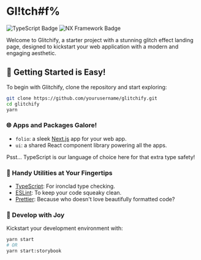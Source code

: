 # Gl!tch#f%

![TypeScript Badge](https://img.shields.io/badge/TypeScript-3178C6?logo=typescript&logoColor=fff&style=flat)
![NX Framework Badge](https://img.shields.io/badge/NX%20Framework-143055?logo=nx&logoColor=fff&style=flat)

Welcome to Glitchify, a starter project with a stunning glitch effect landing page, designed to kickstart your web application with a modern and engaging aesthetic.

## 🌟 Getting Started is Easy!

To begin with Glitchify, clone the repository and start exploring:

```sh
git clone https://github.com/yourusername/glitchify.git
cd glitchify
yarn
```

### 🌐 Apps and Packages Galore!

- `folio`: a sleek [Next.js](https://nextjs.org/) app for your web app.
- `ui`: a shared React component library powering all the apps.

Psst... TypeScript is our language of choice here for that extra type safety!

### 🔧 Handy Utilities at Your Fingertips

- [TypeScript](https://www.typescriptlang.org/): For ironclad type checking.
- [ESLint](https://eslint.org/): To keep your code squeaky clean.
- [Prettier](https://prettier.io): Because who doesn't love beautifully formatted code?

### 🎨 Develop with Joy

Kickstart your development environment with:

```sh
yarn start
# OR
yarn start:storybook 
```
